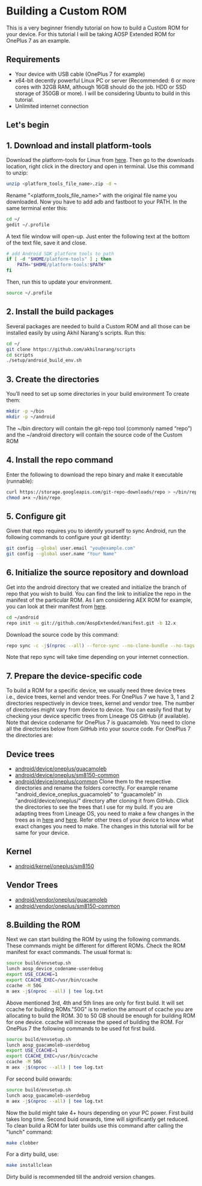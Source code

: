 
# Building a Custom ROM

This is a very beginner friendly tutorial on how to build a Custom ROM for your device. For this tutorial I will be taking AOSP Extended ROM for OnePlus 7 as an example.
## Requirements

- Your device with USB cable (OnePlus 7 for example)
- x64-bit decently powerful Linux PC or server (Recommended: 6 or more cores with 32GB RAM, although 16GB should do the job. HDD or SSD storage of 350GB or more). I will be considering Ubuntu to build in this tutorial.
- Unlimited internet connection

## Let's begin
## 1. Download and install platform-tools


Download the platform-tools for Linux from [here](https://developer.android.com/studio/releases/platform-tools).
Then go to the downloads location, right click in the directory and open in terminal. Use this command to unzip:
```bash
unzip <platform_tools_file_name>.zip -d ~
```
Rename "<platform_tools_file_name>" with the original file name you downloaded. Now you have to add adb and fastboot to your PATH. In the same terminal enter this:
```bash
cd ~/
gedit ~/.profile
```
A text file window will open-up. Just enter the following text at the bottom of the text file, save it and close.
```bash
# add Android SDK platform tools to path
if [ -d "$HOME/platform-tools" ] ; then
    PATH="$HOME/platform-tools:$PATH"
fi
```
Then, run this to update your environment.
```bash
source ~/.profile
```
## 2. Install the build packages
Several packages are needed to build a Custom ROM and all those can be installed easily by using Akhil Narang's scripts. Run this:
```bash
cd ~/
git clone https://github.com/akhilnarang/scripts
cd scripts
./setup/android_build_env.sh
```
## 3. Create the directories
You’ll need to set up some directories in your build environment
To create them:
```bash
mkdir -p ~/bin
mkdir -p ~/android
```
The ~/bin directory will contain the git-repo tool (commonly named “repo”) and the ~/android directory will contain the source code of the Custom ROM


## 4. Install the repo command
Enter the following to download the repo binary and make it executable (runnable):
```bash
curl https://storage.googleapis.com/git-repo-downloads/repo > ~/bin/repo
chmod a+x ~/bin/repo
```
## 5. Configure git
Given that repo requires you to identify yourself to sync Android, run the following commands to configure your git identity:
```bash
git config --global user.email "you@example.com"
git config --global user.name "Your Name"
```
## 6. Initialize the source repository and download
Get into the android directory that we created and initialize the branch of repo that you wish to build. You can find the link to initialize the repo in the manifest of the particular ROM. As I am considering AEX ROM for example, you can look at their manifest from [here](https://github.com/AospExtended/manifest).
```bash
cd ~/android
repo init -u git://github.com/AospExtended/manifest.git -b 12.x
```
Download the source code by this command:
```bash
repo sync -c -j$(nproc --all) --force-sync --no-clone-bundle --no-tags
```
Note that repo sync will take time depending on your internet connection.

## 7. Prepare the device-specific code
To build a ROM for a specific device, we usually need three device trees i.e., device trees, kernel and vendor trees. 
For OnePlus 7 we have 3, 1 and 2 directories respectively in device trees, kernel and vendor tree. The number of directories might vary from device to device. You can easily find that by checking your device specific trees from Lineage OS GitHub (if available). Note that device codename for OnePlus 7 is guacamoleb.  You need to clone all the directories below from GitHub into your source code. For OnePlus 7 the directories are:
## Device trees
- [android/device/oneplus/guacamoleb](https://github.com/shantanu-sarkar/android_device_oneplus_guacamoleb)
- [android/device/oneplus/sm8150-common](https://github.com/AospExtended-Devices/device_oneplus_sm8150-common)
- [android/device/oneplus/common](https://github.com/AospExtended-Devices/device_oneplus_common)
Clone them to the respective directories
and rename the folders correctly. For example rename "android_device_oneplus_guacamoleb" to "guacamoleb" in "android/device/oneplus/" directory after cloning it from GitHub.
Click the directories to see the trees that I use for my build. If you are adapting trees from Lineage OS, you need to make a few changes in the trees as in [here](https://github.com/shantanu-sarkar/android_device_oneplus_guacamoleb/commit/1d83a5ca546a9ebb20175eb156fbf9888e4dc2d6) and [here](https://github.com/AospExtended-Devices/device_oneplus_sm8150-common/commit/813b0320384b95c5461b2776388c561a64868864). Refer other trees of your device to know what exact changes you need to make. The changes in this tutorial will for be same for your device.
## Kernel
- [android/kernel/oneplus/sm8150](https://github.com/AospExtended-Devices/kernel_oneplus_sm8150)
## Vendor Trees
- [android/vendor/oneplus/guacamoleb](https://github.com/shantanu-sarkar/android_vendor_oneplus_guacamoleb)
- [android/vendor/oneplus/sm8150-common](https://github.com/shantanu-sarkar/android_vendor_oneplus_sm8150-common)

## 8.Building the ROM
Next we can start building the ROM by using the following commands. These commands might be different for different ROMs. Check the ROM manifest for exact commands.
The usual format is:
```bash
source build/envsetup.sh
lunch aosp_device_codename-userdebug
export USE_CCACHE=1
export CCACHE_EXEC=/usr/bin/ccache
ccache -M 50G
m aex -j$(nproc --all) | tee log.txt
```
Above mentioned 3rd, 4th and 5th lines are only for first build. It will set ccache for building ROMs."50G" is to metion the amount of ccache you are allocating to build the ROM. 30 to 50 GB should be enough for building ROM for one device. ccache will increase the speed of building the ROM.
For OnePlus 7 the following commands to be used fot first build.
```bash
source build/envsetup.sh
lunch aosp_guacamoleb-userdebug
export USE_CCACHE=1
export CCACHE_EXEC=/usr/bin/ccache
ccache -M 50G
m aex -j$(nproc --all) | tee log.txt
```
For second build onwards:
```bash
source build/envsetup.sh
lunch aosp_guacamoleb-userdebug
m aex -j$(nproc --all) | tee log.txt
```
Now the build might take 4+ hours depending on your PC power. First build takes long time. Second buid onwards, time will significantly get reduced. To clean build a ROM for later builds use this command after calling the "lunch" command:
```bash
make clobber
```
For a dirty build, use:
```bash
make installclean
```
Dirty build is recommended till the android version changes.
